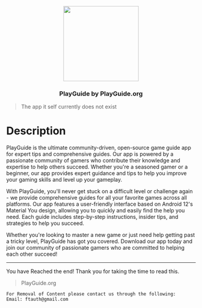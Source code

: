 <p align="center"><img src="https://user-images.githubusercontent.com/51787264/230706043-6b4d0bb0-5c0a-4665-bd25-26477e3ad53f.png" width="200" height="200"></p>

### <p align="center">PlayGuide by PlayGuide.org</p>
> The app it self currently does not exist


# Description

PlayGuide is the ultimate community-driven, open-source game guide app for expert tips and comprehensive guides. Our app is powered by a passionate community of gamers who contribute their knowledge and expertise to help others succeed. Whether you're a seasoned gamer or a beginner, our app provides expert guidance and tips to help you improve your gaming skills and level up your gameplay.

With PlayGuide, you'll never get stuck on a difficult level or challenge again - we provide comprehensive guides for all your favorite games across all platforms. Our app features a user-friendly interface based on Android 12's Material You design, allowing you to quickly and easily find the help you need. Each guide includes step-by-step instructions, insider tips, and strategies to help you succeed. 

Whether you're looking to master a new game or just need help getting past a tricky level, PlayGuide has got you covered. Download our app today and join our community of passionate gamers who are committed to helping each other succeed!

-----------------------------------------------------------------------------------------------------------------------------------------------------------
You have Reached the end! Thank you for taking the time to read this.
> PlayGuide.org

```
For Removal of Content please contact us through the following:
Email: ftauth@gmail.com
```
